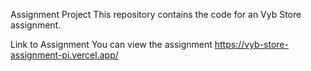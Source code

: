 Assignment Project
This repository contains the code for an Vyb Store assignment.

Link to Assignment
You can view the assignment https://vyb-store-assignment-pi.vercel.app/ 
